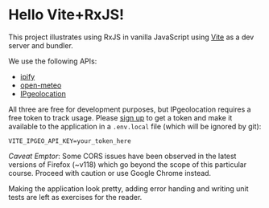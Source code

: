 # Hello Vite+RxJS!

This project illustrates using RxJS in vanilla JavaScript using [Vite](https://vitejs.dev/) as a dev server and bundler.

We use the following APIs:

* [ipify](https://www.ipify.org/)
* [open-meteo](https://open-meteo.com/)
* [IPgeolocation](https://ipgeolocation.io/)

All three are free for development purposes, but IPgeolocation requires a free token to track usage. Please [sign up](https://ipgeolocation.io/signup.html) to get a token and make it available to the application in a `.env.local` file (which will be ignored by git):

```dotenv
VITE_IPGEO_API_KEY=your_token_here
```

_Caveat Emptor_: Some CORS issues have been observed in the latest versions of Firefox (~v118) which go beyond the scope of this particular course. Proceed with caution or use Google Chrome instead.

Making the application look pretty, adding error handing and writing unit tests are left as exercises for the reader.
